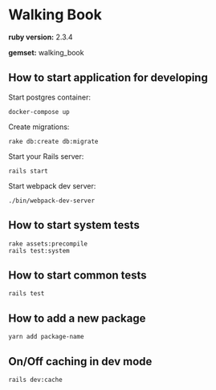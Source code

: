 # Walking Book

**ruby version:** 2.3.4

**gemset:** walking_book

## How to start application for developing

Start postgres container:

```
docker-compose up
```

Create migrations:

```
rake db:create db:migrate
```

Start your Rails server:

```
rails start
```

Start webpack dev server:

```
./bin/webpack-dev-server

```

## How to start system tests

```
rake assets:precompile
rails test:system
```

## How to start common tests

```
rails test
```

## How to add a new package

```
yarn add package-name
```

## On/Off caching in dev mode
```
rails dev:cache
```